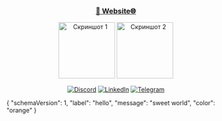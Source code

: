 <div align="center">  
  <h3><a href="http://okashuba.link/"> 👋 Website🌐 </a></h3>
  <a href="http://okashuba.link/files/AWSCertifiedCloudPractitionercertificate.pdf"><img src="https://images.credly.com/size/340x340/images/00634f82-b07f-4bbd-a6bb-53de397fc3a6/image.png" width="130" height="130" alt="Скриншот 1"></a>
  <a href="http://okashuba.link/files/AWSCertifiedSolutionsArchitect-Associatecertificate.pdf"><img src="https://images.credly.com/size/340x340/images/0e284c3f-5164-4b21-8660-0d84737941bc/image.png" width="130" height="130" alt="Скриншот 2"></a> 

[![Discord](https://img.shields.io/discord/228612594863308800?label=Discord&logo=discord&logoColor=white)](https://discord.gg/8bCveNxEMK)
[![LinkedIn](https://img.shields.io/badge/LinkedIn-Alex-blue?logo=linkedin&logoColor=white)](https://www.linkedin.com/in/kapalulz/)
[![Telegram](https://img.shields.io/badge/Telegram-kapalulz-blue?logo=telegram&logoColor=white)](https://t.me/kapalulz)
</div>

{ "schemaVersion": 1, "label": "hello", "message": "sweet world", "color": "orange" }
<!-- ![Profile Views](https://komarev.com/ghpvc/?username=kapalulz) --->

